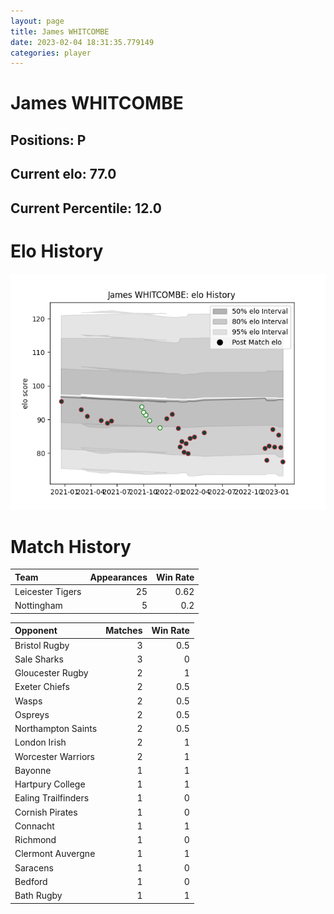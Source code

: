 ```yaml
---  
layout: page  
title: James WHITCOMBE  
date: 2023-02-04 18:31:35.779149  
categories: player  
---
```

# James WHITCOMBE

## Positions: P

## Current elo: 77.0

## Current Percentile: 12.0

# Elo History


![elo history](history_JamesWHITCOMBE.png)
# Match History


| Team             |   Appearances |   Win Rate |
|:-----------------|--------------:|-----------:|
| Leicester Tigers |            25 |       0.62 |
| Nottingham       |             5 |       0.2  |

| Opponent            |   Matches |   Win Rate |
|:--------------------|----------:|-----------:|
| Bristol Rugby       |         3 |        0.5 |
| Sale Sharks         |         3 |        0   |
| Gloucester Rugby    |         2 |        1   |
| Exeter Chiefs       |         2 |        0.5 |
| Wasps               |         2 |        0.5 |
| Ospreys             |         2 |        0.5 |
| Northampton Saints  |         2 |        0.5 |
| London Irish        |         2 |        1   |
| Worcester Warriors  |         2 |        1   |
| Bayonne             |         1 |        1   |
| Hartpury College    |         1 |        1   |
| Ealing Trailfinders |         1 |        0   |
| Cornish Pirates     |         1 |        0   |
| Connacht            |         1 |        1   |
| Richmond            |         1 |        0   |
| Clermont Auvergne   |         1 |        1   |
| Saracens            |         1 |        0   |
| Bedford             |         1 |        0   |
| Bath Rugby          |         1 |        1   |
